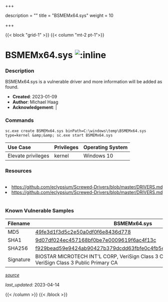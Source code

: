 +++

description = ""
title = "BSMEMx64.sys"
weight = 10

+++


{{< block "grid-1" >}}
{{< column "mt-2 pt-1">}}


# BSMEMx64.sys ![:inline](/images/twitter_verified.png) 


### Description

BSMEMx64.sys is a vulnerable driver and more information will be added as found.

- **Created**: 2023-01-09
- **Author**: Michael Haag
- **Acknowledgement**:  | [](https://twitter.com/)

### Commands

```
sc.exe create BSMEMx64.sys binPath=C:\windows\temp\BSMEMx64.sys type=kernel &amp;&amp; sc.exe start BSMEMx64.sys
```

| Use Case | Privileges | Operating System | 
|:---- | ---- | ---- |
| Elevate privileges | kernel | Windows 10 |

### Resources
<br>
<li><a href=" https://github.com/eclypsium/Screwed-Drivers/blob/master/DRIVERS.md"> https://github.com/eclypsium/Screwed-Drivers/blob/master/DRIVERS.md</a></li>
<li><a href="https://github.com/eclypsium/Screwed-Drivers/blob/master/DRIVERS.md">https://github.com/eclypsium/Screwed-Drivers/blob/master/DRIVERS.md</a></li>
<br>

### Known Vulnerable Samples

| Filename | BSMEMx64.sys |
|:---- | ---- | 
| MD5 | <a href="https://www.virustotal.com/gui/file/49fe3d1f3d5c2e50a0df0f6e8436d778">49fe3d1f3d5c2e50a0df0f6e8436d778</a> |
| SHA1 | <a href="https://www.virustotal.com/gui/file/9d07df024ec457168bf0be7e0009619f6ac4f13c">9d07df024ec457168bf0be7e0009619f6ac4f13c</a> |
| SHA256 | <a href="https://www.virustotal.com/gui/file/f929bead59e9424ab90427b379dcdd63fbfe0c4fb5e1792e3a1685541cd5ec65">f929bead59e9424ab90427b379dcdd63fbfe0c4fb5e1792e3a1685541cd5ec65</a> |
| Signature | BIOSTAR MICROTECH INT&#39;L CORP, VeriSign Class 3 Code Signing 2009-2 CA, VeriSign Class 3 Public Primary CA   |


[*source*](https://github.com/magicsword-io/LOLDrivers/tree/main/yaml/bsmemx64.yaml)

*last_updated:* 2023-04-14








{{< /column >}}
{{< /block >}}
